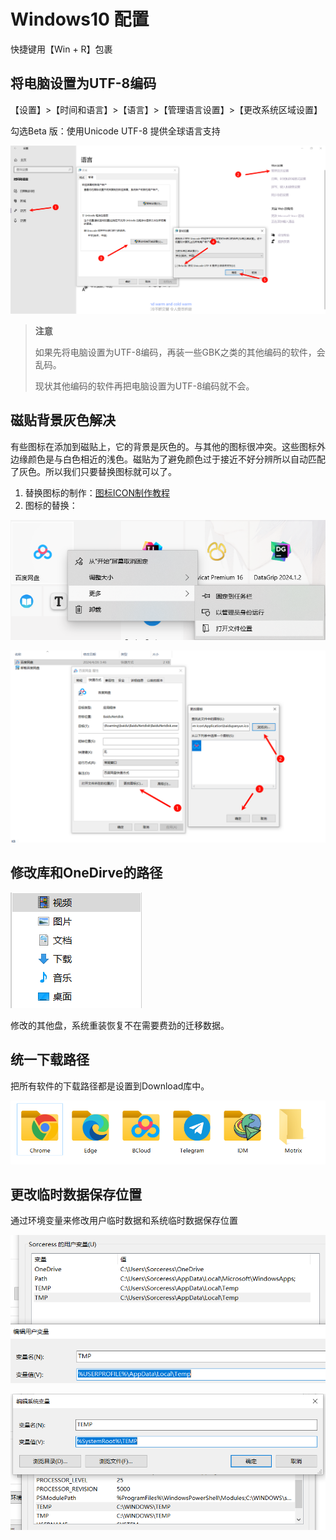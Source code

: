 # Windows10 配置

快捷键用【Win + R】包裹

## 将电脑设置为UTF-8编码

【设置】>【时间和语言】>【语言】>【管理语言设置】>【更改系统区域设置】

勾选Beta 版：使用Unicode UTF-8 提供全球语言支持

![1714444578588](./assets/Win10-config/images/1714444578588.png)

> **注意**
>
> 如果先将电脑设置为UTF-8编码，再装一些GBK之类的其他编码的软件，会乱码。
>
> 现状其他编码的软件再把电脑设置为UTF-8编码就不会。

## 磁贴背景灰色解决

有些图标在添加到磁贴上，它的背景是灰色的。与其他的图标很冲突。这些图标外边缘颜色是与白色相近的浅色。磁贴为了避免颜色过于接近不好分辨所以自动匹配了灰色。所以我们只要替换图标就可以了。

1. 替换图标的制作：[图标ICON制作教程](../Other/图标ICON制作教程.md)
2. 图标的替换：

![1714487207660](./assets/Win10-config/images/1714487207660.png)

![1714487326560](./assets/Win10-config/images/1714487326560.png)

## 修改库和OneDirve的路径

![1714504927048](./assets/Win10-config/images/1714504927048.png)

修改的其他盘，系统重装恢复不在需要费劲的迁移数据。

## 统一下载路径

把所有软件的下载路径都是设置到Download库中。

![1714505088185](./assets/Win10-config/images/1714505088185.png)

## 更改临时数据保存位置

通过环境变量来修改用户临时数据和系统临时数据保存位置

![1714747619532](./assets/Win10-config/images/1714747619532.png)


![1714747625665](./assets/Win10-config/images/1714747625665.png)

